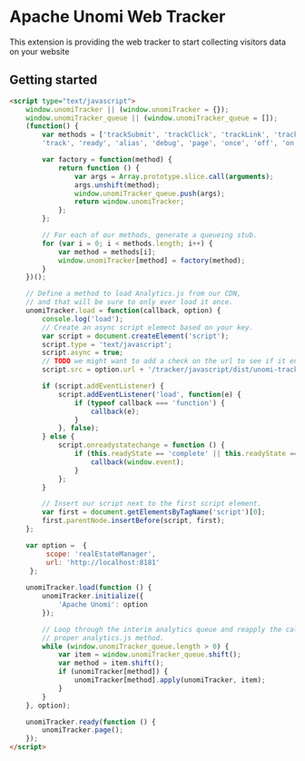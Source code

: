 <!--
  ~ Licensed to the Apache Software Foundation (ASF) under one or more
  ~ contributor license agreements.  See the NOTICE file distributed with
  ~ this work for additional information regarding copyright ownership.
  ~ The ASF licenses this file to You under the Apache License, Version 2.0
  ~ (the "License"); you may not use this file except in compliance with
  ~ the License.  You may obtain a copy of the License at
  ~
  ~      http://www.apache.org/licenses/LICENSE-2.0
  ~
  ~ Unless required by applicable law or agreed to in writing, software
  ~ distributed under the License is distributed on an "AS IS" BASIS,
  ~ WITHOUT WARRANTIES OR CONDITIONS OF ANY KIND, either express or implied.
  ~ See the License for the specific language governing permissions and
  ~ limitations under the License.
  -->


Apache Unomi Web Tracker
=================================

This extension is providing the web tracker to start collecting visitors data on your website

## Getting started

```html
<script type="text/javascript">
    window.unomiTracker || (window.unomiTracker = {});
    window.unomiTracker_queue || (window.unomiTracker_queue = []);
    (function() {
        var methods = ['trackSubmit', 'trackClick', 'trackLink', 'trackForm', 'initialize', 'pageview', 'identify', 'reset', 'group', 
        'track', 'ready', 'alias', 'debug', 'page', 'once', 'off', 'on'];

        var factory = function(method) {
            return function () {
                var args = Array.prototype.slice.call(arguments);
                args.unshift(method);
                window.unomiTracker_queue.push(args);
                return window.unomiTracker;
            };
        };

        // For each of our methods, generate a queueing stub.
        for (var i = 0; i < methods.length; i++) {
            var method = methods[i];
            window.unomiTracker[method] = factory(method);
        }
    })();

    // Define a method to load Analytics.js from our CDN,
    // and that will be sure to only ever load it once.
    unomiTracker.load = function(callback, option) {
        console.log('load');
        // Create an async script element based on your key.
        var script = document.createElement('script');
        script.type = 'text/javascript';
        script.async = true;
        // TODO we might want to add a check on the url to see if it ends with / or not
        script.src = option.url + '/tracker/javascript/dist/unomi-tracker.js';

        if (script.addEventListener) {
            script.addEventListener('load', function(e) {
                if (typeof callback === 'function') {
                    callback(e);
                }
            }, false);
        } else {
            script.onreadystatechange = function () {
                if (this.readyState == 'complete' || this.readyState == 'loaded') {
                    callback(window.event);
                }
            };
        }

        // Insert our script next to the first script element.
        var first = document.getElementsByTagName('script')[0];
        first.parentNode.insertBefore(script, first);
    };

    var option =  {
         scope: 'realEstateManager',
         url: 'http://localhost:8181'
     };
     
    unomiTracker.load(function () {
        unomiTracker.initialize({
            'Apache Unomi': option
        });

        // Loop through the interim analytics queue and reapply the calls to their
        // proper analytics.js method.
        while (window.unomiTracker_queue.length > 0) {
            var item = window.unomiTracker_queue.shift();
            var method = item.shift();
            if (unomiTracker[method]) {
                unomiTracker[method].apply(unomiTracker, item);
            }
        }
    }, option);

    unomiTracker.ready(function () {
        unomiTracker.page();
    });
</script>
```